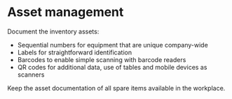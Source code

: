 # Asset management

Document the inventory assets:

- Sequential numbers for equipment that are unique company-wide
- Labels for straightforward identification
- Barcodes to enable simple scanning with barcode readers
- QR codes for additional data, use of tables and mobile devices as scanners

Keep the asset documentation of all spare items available in the workplace.
